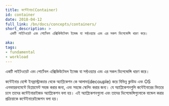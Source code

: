 ```yaml
---
title: কন্টেইনার(Container)
id: container
date: 2018-04-12
full_link: /bn/docs/concepts/containers/
short_description: >
  একটি লাইটওয়েট এবং পোর্টেবল এক্সিকিউটেবল ইমেজ যা সফ্টওয়্যার এবং এর সকল ডিপেন্ডেন্সি ধারণ করে।

aka: 
tags:
- fundamental
- workload
---
```

 একটি লাইটওয়েট এবং পোর্টেবল এক্সিকিউটেবল ইমেজ যা সফ্টওয়্যার এবং এর সকল ডিপেন্ডেন্সি ধারণ করে।

<!--more--> 

কন্টেইনার হোস্ট ইনফ্রাস্ট্রাকচার থেকে অ্যাপ্লিকেশন কে আলাদা(decouple) করে বিভিন্ন ক্লাউড এবং OS এনভায়রনমেন্টে ডিপ্লয়মেন্ট সহজ করার জন্য, এবং সহজে স্কেলিং করার জন্য।
যে অ্যাপ্লিকেশনগুলি কন্টেইনারের ভিতরে চলে তাদের কন্টেইনারাইজড অ্যাপ্লিকেশন বলা হয়। এই অ্যাপ্লিকেশনগুলো এবং তাদের ডিপেন্ডেন্সিগুলোকে বান্ডেল করার প্রক্রিয়াকে কন্টেইনারেইজেশন বলা হয়।
